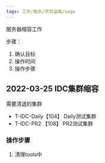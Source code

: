 ```yaml
---
tags: 工作/攸乐/项目运维/vega
---
```

服务器缩容工作

步骤：
1. 确认目标
2. 操作时间
3. 操作步骤

## 2022-03-25 IDC集群缩容
需要清退的集群
* T-IDC-Daily【104】 Daily测试集群
* T-IDC-PR2 【108】 PR2测试集群

### 操作步骤
1. 清理tools中
